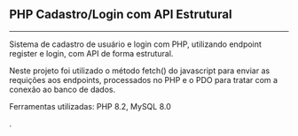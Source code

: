 <h2>PHP Cadastro/Login com API Estrutural</h2>
<hr>
<p>Sistema de cadastro de usuário e login com PHP, utilizando endpoint register e login, com API de forma estrutural.</p>
<p>Neste projeto foi utilizado o método fetch() do javascript para enviar as requições aos endpoints, processados no PHP e o PDO para tratar com a conexão ao banco de dados.</p>

<p>Ferramentas utilizadas: PHP 8.2, MySQL 8.0</p>.

